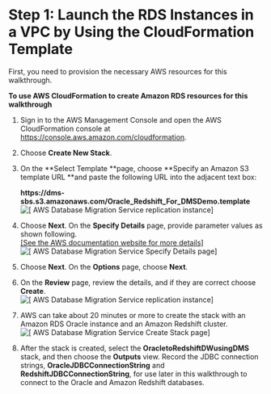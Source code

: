 # Step 1: Launch the RDS Instances in a VPC by Using the CloudFormation Template<a name="CHAP_RDSOracle2Redshift.Steps.LaunchRDSwCloudFormation"></a>

First, you need to provision the necessary AWS resources for this walkthrough\.

**To use AWS CloudFormation to create Amazon RDS resources for this walkthrough**

1. Sign in to the AWS Management Console and open the AWS CloudFormation console at [https://console\.aws\.amazon\.com/cloudformation](https://console.aws.amazon.com/cloudformation/)\.

1. Choose **Create New Stack**\.

1. On the **Select Template **page, choose **Specify an Amazon S3 template URL **and paste the following URL into the adjacent text box:

    **https://dms\-sbs\.s3\.amazonaws\.com/Oracle\_Redshift\_For\_DMSDemo\.template**  
![\[ AWS Database Migration Service replication instance\]](http://docs.aws.amazon.com/dms/latest/sbs/images/sbs-rdsor2redshift2.png)

1. Choose **Next**\. On the **Specify Details** page, provide parameter values as shown following\.    
[\[See the AWS documentation website for more details\]](http://docs.aws.amazon.com/dms/latest/sbs/CHAP_RDSOracle2Redshift.Steps.LaunchRDSwCloudFormation.html)  
![\[ AWS Database Migration Service Specify Details page\]](http://docs.aws.amazon.com/dms/latest/sbs/images/sbs-rdsor2redshift3.png)

1. Choose **Next**\. On the **Options** page, choose **Next**\.

1. On the **Review** page, review the details, and if they are correct choose **Create**\.   
![\[ AWS Database Migration Service replication instance\]](http://docs.aws.amazon.com/dms/latest/sbs/images/sbs-rdsor2redshift5.png)

1. AWS can take about 20 minutes or more to create the stack with an Amazon RDS Oracle instance and an Amazon Redshift cluster\.   
![\[ AWS Database Migration Service Create Stack page\]](http://docs.aws.amazon.com/dms/latest/sbs/images/sbs-rdsor2redshift6.png)

1.  After the stack is created, select the **OracletoRedshiftDWusingDMS** stack, and then choose the **Outputs** view\. Record the JDBC connection strings, **OracleJDBCConnectionString** and **RedshiftJDBCConnectionString**, for use later in this walkthrough to connect to the Oracle and Amazon Redshift databases\.
